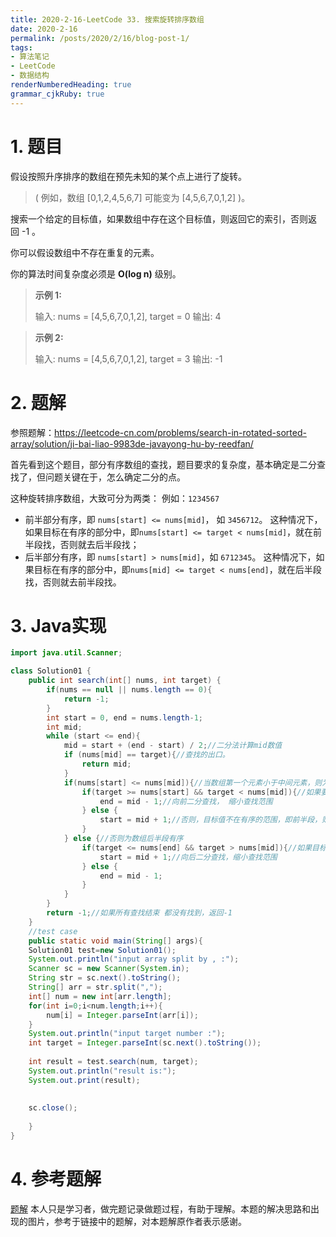 ```yaml
---
title: 2020-2-16-LeetCode 33. 搜索旋转排序数组
date: 2020-2-16
permalink: /posts/2020/2/16/blog-post-1/ 
tags: 
- 算法笔记
- LeetCode
- 数据结构
renderNumberedHeading: true
grammar_cjkRuby: true
---
```


# 1. 题目
假设按照升序排序的数组在预先未知的某个点上进行了旋转。

> ( 例如，数组 [0,1,2,4,5,6,7] 可能变为 [4,5,6,7,0,1,2] )。

搜索一个给定的目标值，如果数组中存在这个目标值，则返回它的索引，否则返回 -1 。

你可以假设数组中不存在重复的元素。

你的算法时间复杂度必须是 **O(log n)** 级别。
>
> **示例 1:**
> 
>输入: nums = [4,5,6,7,0,1,2], target = 0
>输出: 4

>__示例 2:__
>
>输入: nums = [4,5,6,7,0,1,2], target = 3
>输出: -1

# 2. 题解
参照题解：https://leetcode-cn.com/problems/search-in-rotated-sorted-array/solution/ji-bai-liao-9983de-javayong-hu-by-reedfan/

首先看到这个题目，部分有序数组的查找，题目要求的复杂度，基本确定是二分查找了，但问题关键在于，怎么确定二分的点。

这种旋转排序数组，大致可分为两类：
例如：`1234567`
- 前半部分有序，即 `nums[start] <= nums[mid]`， 如 `3456712`。
	这种情况下，如果目标在有序的部分中，即`nums[start] <= target < nums[mid]`，就在前半段找，否则就去后半段找；
- 后半部分有序，即 `nums[start] > nums[mid]`，如 `6712345`。
	这种情况下，如果目标在有序的部分中，即`nums[mid] <= target < nums[end]`，就在后半段找，否则就去前半段找。
	
# 3. Java实现
```java
import java.util.Scanner;

class Solution01 {
	public int search(int[] nums, int target) {
        if(nums == null || nums.length == 0){
        	return -1;
        }
        int start = 0, end = nums.length-1;
        int mid;
        while (start <= end){
        	mid = start + (end - start) / 2;//二分法计算mid数值
        	if (nums[mid] == target){//查找的出口。
        		return mid;
        	}
        	if(nums[start] <= nums[mid]){//当数组第一个元素小于中间元素，则为前半段有序
        		if(target >= nums[start] && target < nums[mid]){//如果要查找的值在有序的部分 即前半部分
        			end = mid - 1;//向前二分查找， 缩小查找范围
        		} else {
        			start = mid + 1;//否则，目标值不在有序的范围，即前半段，则向后二分查找，缩小查找范围
        		}
        	} else {//否则为数组后半段有序
        		if(target <= nums[end] && target > nums[mid]){//如果目标值在有序部分，即后半段
        			start = mid + 1;//向后二分查找，缩小查找范围
        		} else {
        			end = mid - 1;
        		}
        	}
        }
        return -1;//如果所有查找结束 都没有找到，返回-1
    }
	//test case
    public static void main(String[] args){
    Solution01 test=new Solution01();
    System.out.println("input array split by , :");
    Scanner sc = new Scanner(System.in);
    String str = sc.next().toString();
    String[] arr = str.split(",");
    int[] num = new int[arr.length];
    for(int i=0;i<num.length;i++){
    	num[i] = Integer.parseInt(arr[i]);
    }
    System.out.println("input target number :");
    int target = Integer.parseInt(sc.next().toString());
    
    int result = test.search(num, target);
    System.out.println("result is:");
    System.out.print(result);
    
    
    sc.close();
    
    }
}

```

# 4. 参考题解
[题解](https://leetcode-cn.com/problems/search-in-rotated-sorted-array/solution/ji-bai-liao-9983de-javayong-hu-by-reedfan/)
本人只是学习者，做完题记录做题过程，有助于理解。本题的解决思路和出现的图片，参考于链接中的题解，对本题解原作者表示感谢。



